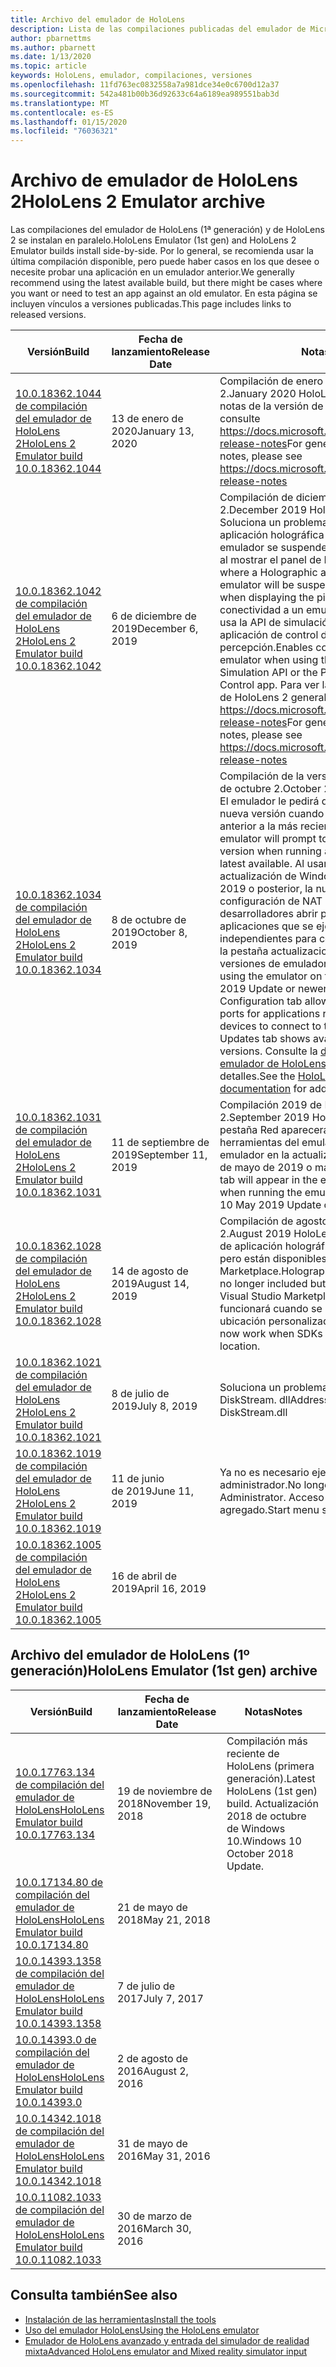 ```yaml
---
title: Archivo del emulador de HoloLens
description: Lista de las compilaciones publicadas del emulador de Microsoft HoloLens.
author: pbarnettms
ms.author: pbarnett
ms.date: 1/13/2020
ms.topic: article
keywords: HoloLens, emulador, compilaciones, versiones
ms.openlocfilehash: 11fd763ec0832558a7a981dce34e0c6700d12a37
ms.sourcegitcommit: 542a481b00b36d92633c64a6189ea989551bab3d
ms.translationtype: MT
ms.contentlocale: es-ES
ms.lasthandoff: 01/15/2020
ms.locfileid: "76036321"
---
```

# <a name="hololens-2-emulator-archive"></a><span data-ttu-id="7da20-104">Archivo de emulador de HoloLens 2</span><span class="sxs-lookup"><span data-stu-id="7da20-104">HoloLens 2 Emulator archive</span></span>

<span data-ttu-id="7da20-105">Las compilaciones del emulador de HoloLens (1ª generación) y de HoloLens 2 se instalan en paralelo.</span><span class="sxs-lookup"><span data-stu-id="7da20-105">HoloLens Emulator (1st gen) and HoloLens 2 Emulator builds install side-by-side.</span></span> <span data-ttu-id="7da20-106">Por lo general, se recomienda usar la última compilación disponible, pero puede haber casos en los que desee o necesite probar una aplicación en un emulador anterior.</span><span class="sxs-lookup"><span data-stu-id="7da20-106">We generally recommend using the latest available build, but there might be cases where you want or need to test an app against an old emulator.</span></span> <span data-ttu-id="7da20-107">En esta página se incluyen vínculos a versiones publicadas.</span><span class="sxs-lookup"><span data-stu-id="7da20-107">This page includes links to released versions.</span></span>

|  <span data-ttu-id="7da20-108">Versión</span><span class="sxs-lookup"><span data-stu-id="7da20-108">Build</span></span> |  <span data-ttu-id="7da20-109">Fecha de lanzamiento</span><span class="sxs-lookup"><span data-stu-id="7da20-109">Release Date</span></span> |  <span data-ttu-id="7da20-110">Notas</span><span class="sxs-lookup"><span data-stu-id="7da20-110">Notes</span></span> | 
|----------|----------|----------|
|  [<span data-ttu-id="7da20-111">10.0.18362.1044 de compilación del emulador de HoloLens 2</span><span class="sxs-lookup"><span data-stu-id="7da20-111">HoloLens 2 Emulator build 10.0.18362.1044</span></span>](https://go.microsoft.com/fwlink/?linkid=2114824) | <span data-ttu-id="7da20-112">13 de enero de 2020</span><span class="sxs-lookup"><span data-stu-id="7da20-112">January 13, 2020</span></span> | <span data-ttu-id="7da20-113">Compilación de enero de 2020 HoloLens 2.</span><span class="sxs-lookup"><span data-stu-id="7da20-113">January 2020 HoloLens 2 build.</span></span>  <span data-ttu-id="7da20-114">Para ver las notas de la versión de HoloLens 2 generales, consulte https://docs.microsoft.com/hololens/hololens-release-notes</span><span class="sxs-lookup"><span data-stu-id="7da20-114">For general HoloLens 2 release notes, please see https://docs.microsoft.com/hololens/hololens-release-notes</span></span> |
|  [<span data-ttu-id="7da20-115">10.0.18362.1042 de compilación del emulador de HoloLens 2</span><span class="sxs-lookup"><span data-stu-id="7da20-115">HoloLens 2 Emulator build 10.0.18362.1042</span></span>](https://go.microsoft.com/fwlink/?linkid=2112589) | <span data-ttu-id="7da20-116">6 de diciembre de 2019</span><span class="sxs-lookup"><span data-stu-id="7da20-116">December 6, 2019</span></span> | <span data-ttu-id="7da20-117">Compilación de diciembre de 2019 HoloLens 2.</span><span class="sxs-lookup"><span data-stu-id="7da20-117">December 2019 HoloLens 2 build.</span></span>  <span data-ttu-id="7da20-118">Soluciona un problema en el que una aplicación holográfica que se ejecuta en el emulador se suspenderá de forma inesperada al mostrar el panel de PIN.</span><span class="sxs-lookup"><span data-stu-id="7da20-118">Addresses an issue where a Holographic app running in the emulator will be suspended unexpectedly when displaying the pins panel.</span></span>  <span data-ttu-id="7da20-119">Habilita la conectividad a un emulador remoto cuando se usa la API de simulación de percepción o la aplicación de control de simulación de percepción.</span><span class="sxs-lookup"><span data-stu-id="7da20-119">Enables connectivity to a remote emulator when using the Perception Simulation API or the Perception Simulation Control app.</span></span>  <span data-ttu-id="7da20-120">Para ver las notas de la versión de HoloLens 2 generales, consulte https://docs.microsoft.com/hololens/hololens-release-notes</span><span class="sxs-lookup"><span data-stu-id="7da20-120">For general HoloLens 2 release notes, please see https://docs.microsoft.com/hololens/hololens-release-notes</span></span> |
|  [<span data-ttu-id="7da20-121">10.0.18362.1034 de compilación del emulador de HoloLens 2</span><span class="sxs-lookup"><span data-stu-id="7da20-121">HoloLens 2 Emulator build 10.0.18362.1034</span></span>](https://go.microsoft.com/fwlink/?linkid=2106649) | <span data-ttu-id="7da20-122">8 de octubre de 2019</span><span class="sxs-lookup"><span data-stu-id="7da20-122">October 8, 2019</span></span> | <span data-ttu-id="7da20-123">Compilación de la versión 2019 de HoloLens de octubre 2.</span><span class="sxs-lookup"><span data-stu-id="7da20-123">October 2019 HoloLens 2 build.</span></span>  <span data-ttu-id="7da20-124">El emulador le pedirá que actualice a una nueva versión cuando ejecute una versión anterior a la más reciente disponible.</span><span class="sxs-lookup"><span data-stu-id="7da20-124">The emulator will prompt to update to a new version when running a version older than the latest available.</span></span>  <span data-ttu-id="7da20-125">Al usar el emulador en la actualización de Windows 10 de mayo de 2019 o posterior, la nueva pestaña de configuración de NAT permite a los desarrolladores abrir puertos para aplicaciones que se ejecutan en dispositivos independientes para conectarse al emulador y la pestaña actualizaciones muestra las versiones de emulador disponibles.</span><span class="sxs-lookup"><span data-stu-id="7da20-125">When using the emulator on the Windows 10 May 2019 Update or newer, the new NAT Configuration tab allows developers to open ports for applications running on separate devices to connect to the emulator and the Updates tab shows available emulator versions.</span></span>  <span data-ttu-id="7da20-126">Consulte la [documentación del emulador de HoloLens](using-the-hololens-emulator.md) para obtener más detalles.</span><span class="sxs-lookup"><span data-stu-id="7da20-126">See the [HoloLens emulator documentation](using-the-hololens-emulator.md) for additional details.</span></span> |
|  [<span data-ttu-id="7da20-127">10.0.18362.1031 de compilación del emulador de HoloLens 2</span><span class="sxs-lookup"><span data-stu-id="7da20-127">HoloLens 2 Emulator build 10.0.18362.1031</span></span>](https://go.microsoft.com/fwlink/?linkid=2103724) | <span data-ttu-id="7da20-128">11 de septiembre de 2019</span><span class="sxs-lookup"><span data-stu-id="7da20-128">September 11, 2019</span></span> | <span data-ttu-id="7da20-129">Compilación 2019 de HoloLens de septiembre 2.</span><span class="sxs-lookup"><span data-stu-id="7da20-129">September 2019 HoloLens 2 build.</span></span>  <span data-ttu-id="7da20-130">La pestaña Red aparecerá en la ventana herramientas del emulador al ejecutar el emulador en la actualización de Windows 10 de mayo de 2019 o más reciente.</span><span class="sxs-lookup"><span data-stu-id="7da20-130">The Network tab will appear in the emulator Tools window when running the emulator on the Windows 10 May 2019 Update or newer.</span></span> |
|  [<span data-ttu-id="7da20-131">10.0.18362.1028 de compilación del emulador de HoloLens 2</span><span class="sxs-lookup"><span data-stu-id="7da20-131">HoloLens 2 Emulator build 10.0.18362.1028</span></span>](https://go.microsoft.com/fwlink/?linkid=2101019) | <span data-ttu-id="7da20-132">14 de agosto de 2019</span><span class="sxs-lookup"><span data-stu-id="7da20-132">August 14, 2019</span></span> | <span data-ttu-id="7da20-133">Compilación de agosto de 2019 HoloLens 2.</span><span class="sxs-lookup"><span data-stu-id="7da20-133">August 2019 HoloLens 2 build.</span></span>  <span data-ttu-id="7da20-134">Las plantillas de aplicación holográfica ya no se incluyen, pero están disponibles en el Visual Studio Marketplace.</span><span class="sxs-lookup"><span data-stu-id="7da20-134">Holographic app templates are no longer included but are available in the Visual Studio Marketplace.</span></span>  <span data-ttu-id="7da20-135">El emulador ahora funcionará cuando se instalen los SDK en una ubicación personalizada.</span><span class="sxs-lookup"><span data-stu-id="7da20-135">The emulator will now work when SDKs are installed to a custom location.</span></span> |
|  [<span data-ttu-id="7da20-136">10.0.18362.1021 de compilación del emulador de HoloLens 2</span><span class="sxs-lookup"><span data-stu-id="7da20-136">HoloLens 2 Emulator build 10.0.18362.1021</span></span>](https://go.microsoft.com/fwlink/?linkid=2098508) | <span data-ttu-id="7da20-137">8 de julio de 2019</span><span class="sxs-lookup"><span data-stu-id="7da20-137">July 8, 2019</span></span> | <span data-ttu-id="7da20-138">Soluciona un problema de firma con DiskStream. dll</span><span class="sxs-lookup"><span data-stu-id="7da20-138">Addresses a signing issue with DiskStream.dll</span></span> |
|  [<span data-ttu-id="7da20-139">10.0.18362.1019 de compilación del emulador de HoloLens 2</span><span class="sxs-lookup"><span data-stu-id="7da20-139">HoloLens 2 Emulator build 10.0.18362.1019</span></span>](https://go.microsoft.com/fwlink/?linkid=2095316) | <span data-ttu-id="7da20-140">11 de junio de 2019</span><span class="sxs-lookup"><span data-stu-id="7da20-140">June 11, 2019</span></span> | <span data-ttu-id="7da20-141">Ya no es necesario ejecutar como administrador.</span><span class="sxs-lookup"><span data-stu-id="7da20-141">No longer needs to be run as Administrator.</span></span>  <span data-ttu-id="7da20-142">Acceso directo del menú Inicio agregado.</span><span class="sxs-lookup"><span data-stu-id="7da20-142">Start menu shortcut added.</span></span> |
|  [<span data-ttu-id="7da20-143">10.0.18362.1005 de compilación del emulador de HoloLens 2</span><span class="sxs-lookup"><span data-stu-id="7da20-143">HoloLens 2 Emulator build 10.0.18362.1005</span></span>](https://go.microsoft.com/fwlink/?linkid=2087187) | <span data-ttu-id="7da20-144">16 de abril de 2019</span><span class="sxs-lookup"><span data-stu-id="7da20-144">April 16, 2019</span></span> |  |

## <a name="hololens-emulator-1st-gen-archive"></a><span data-ttu-id="7da20-145">Archivo del emulador de HoloLens (1º generación)</span><span class="sxs-lookup"><span data-stu-id="7da20-145">HoloLens Emulator (1st gen) archive</span></span>

|  <span data-ttu-id="7da20-146">Versión</span><span class="sxs-lookup"><span data-stu-id="7da20-146">Build</span></span> |  <span data-ttu-id="7da20-147">Fecha de lanzamiento</span><span class="sxs-lookup"><span data-stu-id="7da20-147">Release Date</span></span> |  <span data-ttu-id="7da20-148">Notas</span><span class="sxs-lookup"><span data-stu-id="7da20-148">Notes</span></span> | 
|----------|----------|----------|
|  [<span data-ttu-id="7da20-149">10.0.17763.134 de compilación del emulador de HoloLens</span><span class="sxs-lookup"><span data-stu-id="7da20-149">HoloLens Emulator build 10.0.17763.134</span></span>](https://go.microsoft.com/fwlink/?linkid=2065980) | <span data-ttu-id="7da20-150">19 de noviembre de 2018</span><span class="sxs-lookup"><span data-stu-id="7da20-150">November 19, 2018</span></span> | <span data-ttu-id="7da20-151">Compilación más reciente de HoloLens (primera generación).</span><span class="sxs-lookup"><span data-stu-id="7da20-151">Latest HoloLens (1st gen) build.</span></span> <span data-ttu-id="7da20-152">Actualización 2018 de octubre de Windows 10.</span><span class="sxs-lookup"><span data-stu-id="7da20-152">Windows 10 October 2018 Update.</span></span> |
|  [<span data-ttu-id="7da20-153">10.0.17134.80 de compilación del emulador de HoloLens</span><span class="sxs-lookup"><span data-stu-id="7da20-153">HoloLens Emulator build 10.0.17134.80</span></span>](https://go.microsoft.com/fwlink/?linkid=874531) | <span data-ttu-id="7da20-154">21 de mayo de 2018</span><span class="sxs-lookup"><span data-stu-id="7da20-154">May 21, 2018</span></span> | 
|  [<span data-ttu-id="7da20-155">10.0.14393.1358 de compilación del emulador de HoloLens</span><span class="sxs-lookup"><span data-stu-id="7da20-155">HoloLens Emulator build 10.0.14393.1358</span></span>](https://go.microsoft.com/fwlink/?linkid=852626) |  <span data-ttu-id="7da20-156">7 de julio de 2017</span><span class="sxs-lookup"><span data-stu-id="7da20-156">July 7, 2017</span></span> |
|  [<span data-ttu-id="7da20-157">10.0.14393.0 de compilación del emulador de HoloLens</span><span class="sxs-lookup"><span data-stu-id="7da20-157">HoloLens Emulator build 10.0.14393.0</span></span>](https://go.microsoft.com/fwlink/?LinkID=823018) |  <span data-ttu-id="7da20-158">2 de agosto de 2016</span><span class="sxs-lookup"><span data-stu-id="7da20-158">August 2, 2016</span></span> |
|  [<span data-ttu-id="7da20-159">10.0.14342.1018 de compilación del emulador de HoloLens</span><span class="sxs-lookup"><span data-stu-id="7da20-159">HoloLens Emulator build 10.0.14342.1018</span></span>](https://go.microsoft.com/fwlink/?LinkID=823018) |  <span data-ttu-id="7da20-160">31 de mayo de 2016</span><span class="sxs-lookup"><span data-stu-id="7da20-160">May 31, 2016</span></span> |
|  [<span data-ttu-id="7da20-161">10.0.11082.1033 de compilación del emulador de HoloLens</span><span class="sxs-lookup"><span data-stu-id="7da20-161">HoloLens Emulator build 10.0.11082.1033</span></span>](https://go.microsoft.com/fwlink/?LinkID=724053) |  <span data-ttu-id="7da20-162">30 de marzo de 2016</span><span class="sxs-lookup"><span data-stu-id="7da20-162">March 30, 2016</span></span> |

## <a name="see-also"></a><span data-ttu-id="7da20-163">Consulta también</span><span class="sxs-lookup"><span data-stu-id="7da20-163">See also</span></span>
* [<span data-ttu-id="7da20-164">Instalación de las herramientas</span><span class="sxs-lookup"><span data-stu-id="7da20-164">Install the tools</span></span>](install-the-tools.md)
* [<span data-ttu-id="7da20-165">Uso del emulador HoloLens</span><span class="sxs-lookup"><span data-stu-id="7da20-165">Using the HoloLens emulator</span></span>](using-the-hololens-emulator.md)
* [<span data-ttu-id="7da20-166">Emulador de HoloLens avanzado y entrada del simulador de realidad mixta</span><span class="sxs-lookup"><span data-stu-id="7da20-166">Advanced HoloLens emulator and Mixed reality simulator input</span></span>](advanced-hololens-emulator-and-mixed-reality-simulator-input.md)
